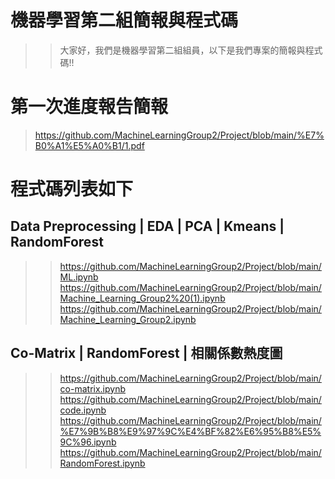 # 機器學習第二組簡報與程式碼
>> 大家好，我們是機器學習第二組組員，以下是我們專案的簡報與程式碼!!
# 第一次進度報告簡報
>https://github.com/MachineLearningGroup2/Project/blob/main/%E7%B0%A1%E5%A0%B1/1.pdf

# 程式碼列表如下
## Data Preprocessing | EDA | PCA | Kmeans | RandomForest 
>>https://github.com/MachineLearningGroup2/Project/blob/main/ML.ipynb
>>https://github.com/MachineLearningGroup2/Project/blob/main/Machine_Learning_Group2%20(1).ipynb
>>https://github.com/MachineLearningGroup2/Project/blob/main/Machine_Learning_Group2.ipynb
## Co-Matrix | RandomForest | 相關係數熱度圖
>>https://github.com/MachineLearningGroup2/Project/blob/main/co-matrix.ipynb
>>https://github.com/MachineLearningGroup2/Project/blob/main/code.ipynb
>>https://github.com/MachineLearningGroup2/Project/blob/main/%E7%9B%B8%E9%97%9C%E4%BF%82%E6%95%B8%E5%9C%96.ipynb
>>https://github.com/MachineLearningGroup2/Project/blob/main/RandomForest.ipynb
